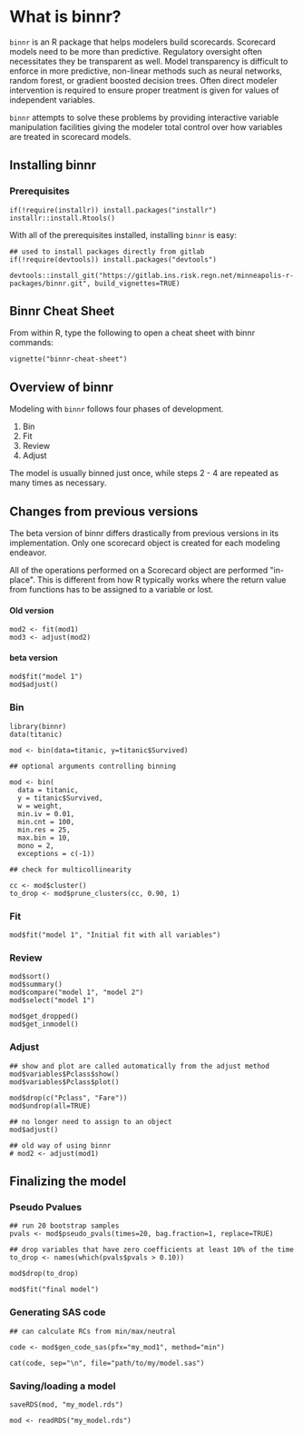 # What is binnr?

`binnr` is an R package that helps modelers build scorecards. Scorecard models
need to be more than predictive. Regulatory oversight often necessitates they be
transparent as well. Model transparency is difficult to enforce in more
predictive, non-linear methods such as neural networks, random forest, or
gradient boosted decision trees. Often direct modeler intervention is required
to ensure proper treatment is given for values of independent variables.

`binnr` attempts to solve these problems by providing interactive variable
manipulation facilities giving the modeler total control over how variables
are treated in scorecard models.

## Installing binnr

### Prerequisites

```
if(!require(installr)) install.packages("installr")
installr::install.Rtools()
```

With all of the prerequisites installed, installing `binnr` is easy:

```
## used to install packages directly from gitlab
if(!require(devtools)) install.packages("devtools")

devtools::install_git("https://gitlab.ins.risk.regn.net/minneapolis-r-packages/binnr.git", build_vignettes=TRUE)
```

## Binnr Cheat Sheet

From within R, type the following to open a cheat sheet with binnr commands:

```
vignette("binnr-cheat-sheet")
```

## Overview of binnr

Modeling with `binnr` follows four phases of development.
 1. Bin
 2. Fit
 3. Review
 4. Adjust
 
The model is usually binned just once, while steps 2 - 4 are repeated as many 
times as necessary.

## Changes from previous versions

The beta version of binnr differs drastically from previous versions in its
implementation. Only one scorecard object is created for each modeling endeavor. 

All of the operations performed on a Scorecard object are performed "in-place".
This is different from how R typically works where the return value from 
functions has to be assigned to a variable or lost. 

#### Old version
```
mod2 <- fit(mod1)
mod3 <- adjust(mod2)
```

#### beta version
```
mod$fit("model 1")
mod$adjust()
```

### Bin
```
library(binnr)
data(titanic)

mod <- bin(data=titanic, y=titanic$Survived)

## optional arguments controlling binning

mod <- bin(
  data = titanic,
  y = titanic$Survived,
  w = weight,
  min.iv = 0.01,
  min.cnt = 100,
  min.res = 25,
  max.bin = 10,
  mono = 2,
  exceptions = c(-1))

## check for multicollinearity

cc <- mod$cluster()
to_drop <- mod$prune_clusters(cc, 0.90, 1)
```

### Fit
```
mod$fit("model 1", "Initial fit with all variables")
```

### Review
```
mod$sort()
mod$summary()
mod$compare("model 1", "model 2")
mod$select("model 1")

mod$get_dropped()
mod$get_inmodel()
```

### Adjust
```
## show and plot are called automatically from the adjust method
mod$variables$Pclass$show()
mod$variables$Pclass$plot()

mod$drop(c("Pclass", "Fare"))
mod$undrop(all=TRUE)

## no longer need to assign to an object
mod$adjust()

## old way of using binnr
# mod2 <- adjust(mod1)
```

## Finalizing the model

### Pseudo Pvalues
```
## run 20 bootstrap samples
pvals <- mod$pseudo_pvals(times=20, bag.fraction=1, replace=TRUE)

## drop variables that have zero coefficients at least 10% of the time
to_drop <- names(which(pvals$pvals > 0.10))

mod$drop(to_drop)

mod$fit("final model")
```

### Generating SAS code
```
## can calculate RCs from min/max/neutral

code <- mod$gen_code_sas(pfx="my_mod1", method="min")

cat(code, sep="\n", file="path/to/my/model.sas")
```

### Saving/loading a model
```
saveRDS(mod, "my_model.rds")

mod <- readRDS("my_model.rds")
```

